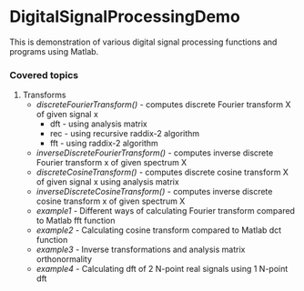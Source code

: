 # DigitalSignalProcessingDemo
This is demonstration of various digital signal processing functions and programs using Matlab.

### Covered topics
1. Transforms
   - *discreteFourierTransform()* - computes discrete Fourier transform X of given signal x
      - dft - using analysis matrix
      - rec - using recursive raddix-2 algorithm
      - fft - using raddix-2 algorithm
   - *inverseDiscreteFourierTransform()* - computes inverse discrete Fourier transform x of given spectrum X
   - *discreteCosineTransform()* - computes discrete cosine transform X of given signal x using analysis matrix
   - *inverseDiscreteCosineTransform()* - computes inverse discrete cosine transform x of given spectrum X
   - *example1* - Different ways of calculating Fourier transform compared to Matlab fft function
   - *example2* - Calculating cosine transform compared to Matlab dct function
   - *example3* - Inverse transformations and analysis matrix orthonormality
   - *example4* - Calculating dft of 2 N-point real signals using 1 N-point dft
